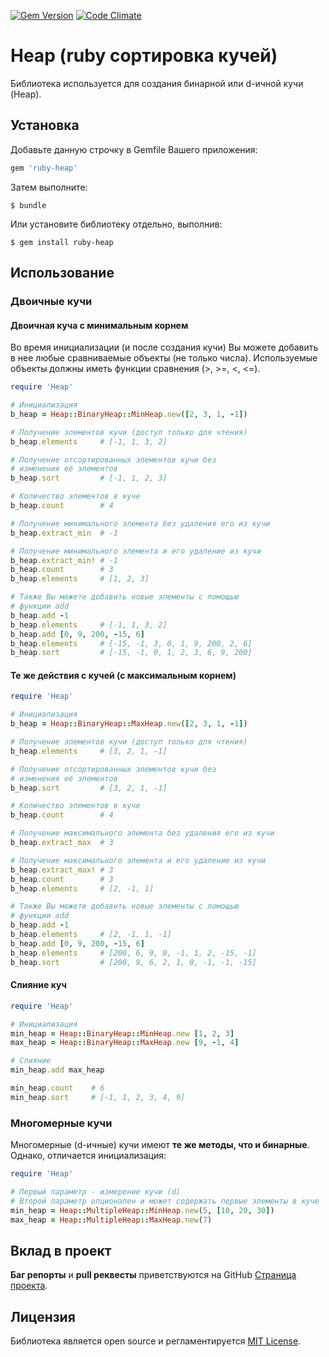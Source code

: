 [![Gem Version](https://badge.fury.io/rb/ruby-heap.svg)](https://badge.fury.io/rb/ruby-heap)
[![Code Climate](https://codeclimate.com/github/pups3s/ruby-heap/badges/gpa.svg)](https://codeclimate.com/github/pups3s/ruby-heap)
# Heap (ruby сортировка кучей)
Библиотека используется для создания бинарной или d-ичной кучи (Heap).

## Установка

Добавьте данную строчку в Gemfile Вашего приложения:

```ruby
gem 'ruby-heap'
```

Затем выполните:

    $ bundle

Или установите библиотеку отдельно, выполнив:

    $ gem install ruby-heap

## Использование

### Двоичные кучи

#### Двоичная куча с минимальным корнем
Во время инициализации (и после создания кучи) Вы можете добавить в нее любые сравниваемые объекты (не только числа).
Используемые объекты должны иметь функции сравнения (>, >=, <, <=).
```ruby
require 'Heap'

# Инициализация
b_heap = Heap::BinaryHeap::MinHeap.new([2, 3, 1, -1])

# Получение элементов кучи (доступ только для чтения)
b_heap.elements     # [-1, 1, 3, 2]

# Получение отсортированных элементов кучи без
# изменения её элементов
b_heap.sort         # [-1, 1, 2, 3]

# Количество элементов в куче
b_heap.count        # 4

# Получение минимального элемента без удаления его из кучи
b_heap.extract_min  # -1

# Получение минимального элемента и его удаление из кучи
b_heap.extract_min! # -1
b_heap.count        # 3
b_heap.elements     # [1, 2, 3]

# Также Вы можете добавить новые элементы с помощью
# функции add
b_heap.add -1
b_heap.elements     # [-1, 1, 3, 2]
b_heap.add [0, 9, 200, -15, 6]
b_heap.elements     # [-15, -1, 3, 0, 1, 9, 200, 2, 6]
b_heap.sort         # [-15, -1, 0, 1, 2, 3, 6, 9, 200]
```

#### Те же действия с кучей (с максимальным корнем)
```ruby
require 'Heap'

# Инициализация
b_heap = Heap::BinaryHeap::MaxHeap.new([2, 3, 1, -1])

# Получение элементов кучи (доступ только для чтения)
b_heap.elements     # [3, 2, 1, -1]

# Получение отсортированных элементов кучи без
# изменения её элементов
b_heap.sort         # [3, 2, 1, -1]

# Количество элементов в куче
b_heap.count        # 4

# Получение максимального элемента без удаления его из кучи
b_heap.extract_max  # 3

# Получение максимального элемента и его удаление из кучи
b_heap.extract_max! # 3
b_heap.count        # 3
b_heap.elements     # [2, -1, 1]

# Также Вы можете добавить новые элементы с помощью
# функции add
b_heap.add -1
b_heap.elements     # [2, -1, 1, -1]
b_heap.add [0, 9, 200, -15, 6]
b_heap.elements     # [200, 6, 9, 0, -1, 1, 2, -15, -1]
b_heap.sort         # [200, 9, 6, 2, 1, 0, -1, -1, -15]
```

#### Слияние куч
```ruby
require 'Heap'

# Инициализация
min_heap = Heap::BinaryHeap::MinHeap.new [1, 2, 3]
max_heap = Heap::BinaryHeap::MaxHeap.new [9, -1, 4]

# Слияние
min_heap.add max_heap

min_heap.count    # 6
min_heap.sort     # [-1, 1, 2, 3, 4, 9]
```

### Многомерные кучи

Многомерные (d-ичные) кучи имеют **те же методы, что и бинарные**. Однако, отличается инициализация:

```ruby
require 'Heap'

# Первый параметр - измерение кучи (d)
# Второй параметр опционален и может содержать первые элементы в куче
min_heap = Heap::MultipleHeap::MinHeap.new(5, [10, 20, 30])
max_heap = Heap::MultipleHeap::MaxHeap.new(7)
```

## Вклад в проект

**Баг репорты** и **pull реквесты** приветствуются на GitHub [Страница проекта](https://github.com/pups3s/ruby-heap).


## Лицензия

Библиотека является open source и регламентируется [MIT License](http://opensource.org/licenses/MIT).
